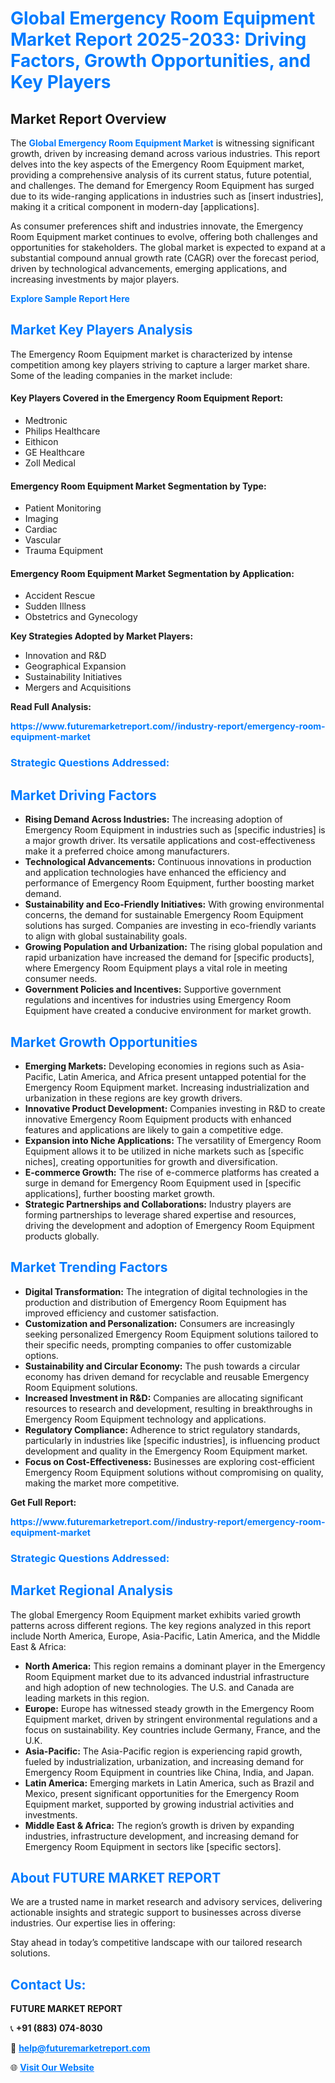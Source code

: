 <h1 style="color: #007BFF;">Global Emergency Room Equipment Market Report 2025-2033: Driving Factors, Growth Opportunities, and Key Players</h1>

<section id="overview">
<h2>Market Report Overview</h2>
<p>The <a href="https://www.futuremarketreport.com//industry-report/emergency-room-equipment-market" style="color: #007BFF; text-decoration: none;"><strong>Global Emergency Room Equipment Market</strong></a> is witnessing significant growth, driven by increasing demand across various industries. This report delves into the key aspects of the Emergency Room Equipment market, providing a comprehensive analysis of its current status, future potential, and challenges. The demand for Emergency Room Equipment has surged due to its wide-ranging applications in industries such as [insert industries], making it a critical component in modern-day [applications].</p>
<p>As consumer preferences shift and industries innovate, the Emergency Room Equipment market continues to evolve, offering both challenges and opportunities for stakeholders. The global market is expected to expand at a substantial compound annual growth rate (CAGR) over the forecast period, driven by technological advancements, emerging applications, and increasing investments by major players.</p>
</section>

<section id="overview">
<p><a href="https://www.futuremarketreport.com//request-sample/reportId=80309" style="color: #007BFF; text-decoration: none;"><strong>Explore Sample Report Here</strong></a></p>
</section>

<section id="key-players">
<h2 style="color: #007BFF;">Market Key Players Analysis</h2>
<p>The Emergency Room Equipment market is characterized by intense competition among key players striving to capture a larger market share. Some of the leading companies in the market include:</p>
<h4>Key Players Covered in the Emergency Room Equipment Report:</h4>
<ul><li>Medtronic</li><li>Philips Healthcare</li><li>Eithicon</li><li>GE Healthcare</li><li>Zoll Medical</li></ul>
<h4>Emergency Room Equipment Market Segmentation by Type:</h4>
<ul><li>Patient Monitoring</li><li>Imaging</li><li>Cardiac</li><li>Vascular</li><li>Trauma Equipment</li></ul>

<h4>Emergency Room Equipment Market Segmentation by Application:</h4>
<ul><li>Accident Rescue</li><li>Sudden Illness</li><li>Obstetrics and Gynecology</li></ul>
<p><strong>Key Strategies Adopted by Market Players:</strong></p>
<ul>
<li>Innovation and R&D</li>
<li>Geographical Expansion</li>
<li>Sustainability Initiatives</li>
<li>Mergers and Acquisitions</li>
</ul>
</section>

<section>
<p><strong>Read Full Analysis: </strong></p><a href="https://www.futuremarketreport.com//industry-report/emergency-room-equipment-market" style="color: #007BFF; text-decoration: none;"><strong>https://www.futuremarketreport.com//industry-report/emergency-room-equipment-market</strong></a>
<h3 style="color: #007BFF;">Strategic Questions Addressed:</h3>
</section>

<section id="driving-factors">
<h2 style="color: #007BFF;">Market Driving Factors</h2>
<ul>
<li><strong>Rising Demand Across Industries:</strong> The increasing adoption of Emergency Room Equipment in industries such as [specific industries] is a major growth driver. Its versatile applications and cost-effectiveness make it a preferred choice among manufacturers.</li>
<li><strong>Technological Advancements:</strong> Continuous innovations in production and application technologies have enhanced the efficiency and performance of Emergency Room Equipment, further boosting market demand.</li>
<li><strong>Sustainability and Eco-Friendly Initiatives:</strong> With growing environmental concerns, the demand for sustainable Emergency Room Equipment solutions has surged. Companies are investing in eco-friendly variants to align with global sustainability goals.</li>
<li><strong>Growing Population and Urbanization:</strong> The rising global population and rapid urbanization have increased the demand for [specific products], where Emergency Room Equipment plays a vital role in meeting consumer needs.</li>
<li><strong>Government Policies and Incentives:</strong> Supportive government regulations and incentives for industries using Emergency Room Equipment have created a conducive environment for market growth.</li>
</ul>
</section>

<section id="growth-opportunities">
<h2 style="color: #007BFF;">Market Growth Opportunities</h2>
<ul>
<li><strong>Emerging Markets:</strong> Developing economies in regions such as Asia-Pacific, Latin America, and Africa present untapped potential for the Emergency Room Equipment market. Increasing industrialization and urbanization in these regions are key growth drivers.</li>
<li><strong>Innovative Product Development:</strong> Companies investing in R&D to create innovative Emergency Room Equipment products with enhanced features and applications are likely to gain a competitive edge.</li>
<li><strong>Expansion into Niche Applications:</strong> The versatility of Emergency Room Equipment allows it to be utilized in niche markets such as [specific niches], creating opportunities for growth and diversification.</li>
<li><strong>E-commerce Growth:</strong> The rise of e-commerce platforms has created a surge in demand for Emergency Room Equipment used in [specific applications], further boosting market growth.</li>
<li><strong>Strategic Partnerships and Collaborations:</strong> Industry players are forming partnerships to leverage shared expertise and resources, driving the development and adoption of Emergency Room Equipment products globally.</li>
</ul>
</section>

<section id="trending-factors">
<h2 style="color: #007BFF;">Market Trending Factors</h2>
<ul>
<li><strong>Digital Transformation:</strong> The integration of digital technologies in the production and distribution of Emergency Room Equipment has improved efficiency and customer satisfaction.</li>
<li><strong>Customization and Personalization:</strong> Consumers are increasingly seeking personalized Emergency Room Equipment solutions tailored to their specific needs, prompting companies to offer customizable options.</li>
<li><strong>Sustainability and Circular Economy:</strong> The push towards a circular economy has driven demand for recyclable and reusable Emergency Room Equipment solutions.</li>
<li><strong>Increased Investment in R&D:</strong> Companies are allocating significant resources to research and development, resulting in breakthroughs in Emergency Room Equipment technology and applications.</li>
<li><strong>Regulatory Compliance:</strong> Adherence to strict regulatory standards, particularly in industries like [specific industries], is influencing product development and quality in the Emergency Room Equipment market.</li>
<li><strong>Focus on Cost-Effectiveness:</strong> Businesses are exploring cost-efficient Emergency Room Equipment solutions without compromising on quality, making the market more competitive.</li>
</ul>
</section>

<section>
<p><strong>Get Full Report: </strong></p><a href="https://www.futuremarketreport.com//industry-report/emergency-room-equipment-market" style="color: #007BFF; text-decoration: none;"><strong>https://www.futuremarketreport.com//industry-report/emergency-room-equipment-market</strong></a>
<h3 style="color: #007BFF;">Strategic Questions Addressed:</h3>
</section>


<section id="regional-analysis">
<h2 style="color: #007BFF;">Market Regional Analysis</h2>
<p>The global Emergency Room Equipment market exhibits varied growth patterns across different regions. The key regions analyzed in this report include North America, Europe, Asia-Pacific, Latin America, and the Middle East & Africa:</p>
<ul>
<li><strong>North America:</strong> This region remains a dominant player in the Emergency Room Equipment market due to its advanced industrial infrastructure and high adoption of new technologies. The U.S. and Canada are leading markets in this region.</li>
<li><strong>Europe:</strong> Europe has witnessed steady growth in the Emergency Room Equipment market, driven by stringent environmental regulations and a focus on sustainability. Key countries include Germany, France, and the U.K.</li>
<li><strong>Asia-Pacific:</strong> The Asia-Pacific region is experiencing rapid growth, fueled by industrialization, urbanization, and increasing demand for Emergency Room Equipment in countries like China, India, and Japan.</li>
<li><strong>Latin America:</strong> Emerging markets in Latin America, such as Brazil and Mexico, present significant opportunities for the Emergency Room Equipment market, supported by growing industrial activities and investments.</li>
<li><strong>Middle East & Africa:</strong> The region’s growth is driven by expanding industries, infrastructure development, and increasing demand for Emergency Room Equipment in sectors like [specific sectors].</li>
</ul>
</section>

<footer>
<h2 style="color: #007BFF;">About FUTURE MARKET REPORT</h2>
<p>We are a trusted name in market research and advisory services, delivering actionable insights and strategic support to businesses across diverse industries. Our expertise lies in offering:</p>

<p>Stay ahead in today’s competitive landscape with our tailored research solutions.</p>

<h2 style="color: #007BFF;">Contact Us:</h2>
<p><strong>FUTURE MARKET REPORT</strong></p>
<p>📞 <strong>+91 (883) 074-8030</strong></p>
<p>📧 <strong><a href="mailto:help@futuremarketreport.com" style="color: #007BFF;">help@futuremarketreport.com</a></strong></p>
<p>🌐 <strong><a href="https://www.futuremarketreport.com/" style="color: #007BFF;">Visit Our Website</a></strong></p>
</footer>